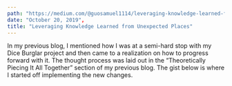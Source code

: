 ```yaml
---
path: "https://medium.com/@guosamuel1114/leveraging-knowledge-learned-from-unexpected-places-5df1b1eff78d"
date: "October 20, 2019",
title: "Leveraging Knowledge Learned from Unexpected Places"
---
```


In my previous blog, I mentioned how I was at a semi-hard stop with my Dice Burglar project and then came to a realization on how to progress forward with it. The thought process was laid out in the “Theoretically Piecing It All Together” section of my previous blog. The gist below is where I started off implementing the new changes.
